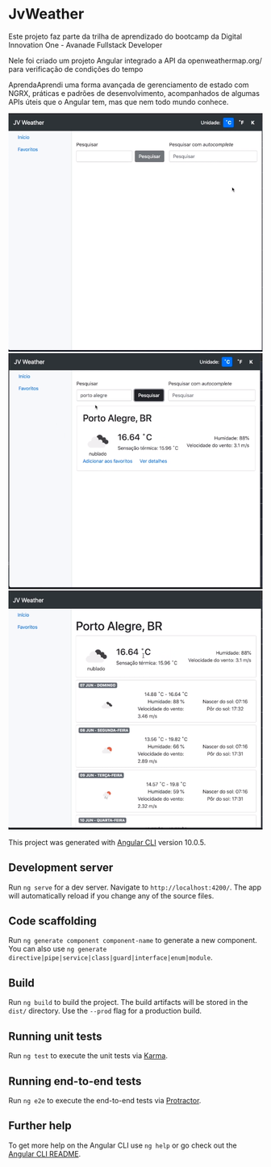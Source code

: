 # JvWeather



Este projeto faz parte da trilha de aprendizado do bootcamp da Digital Innovation One - Avanade Fullstack Developer

Nele foi criado um projeto Angular integrado a API da openweathermap.org/
para verificação de condições do tempo

AprendaAprendi uma forma avançada de gerenciamento de estado com NGRX, práticas e padrões de desenvolvimento, acompanhados de algumas APIs úteis que o Angular tem, mas que nem todo mundo conhece.

![telainicial](./src/assets/img/telaInicial.png)
![telai1](./src/assets/img/tela1.png)
![telain2](./src/assets/img/tela2.png)

This project was generated with [Angular CLI](https://github.com/angular/angular-cli) version 10.0.5.



## Development server

Run `ng serve` for a dev server. Navigate to `http://localhost:4200/`. The app will automatically reload if you change any of the source files.

## Code scaffolding

Run `ng generate component component-name` to generate a new component. You can also use `ng generate directive|pipe|service|class|guard|interface|enum|module`.

## Build

Run `ng build` to build the project. The build artifacts will be stored in the `dist/` directory. Use the `--prod` flag for a production build.

## Running unit tests

Run `ng test` to execute the unit tests via [Karma](https://karma-runner.github.io).

## Running end-to-end tests

Run `ng e2e` to execute the end-to-end tests via [Protractor](http://www.protractortest.org/).

## Further help

To get more help on the Angular CLI use `ng help` or go check out the [Angular CLI README](https://github.com/angular/angular-cli/blob/master/README.md).
